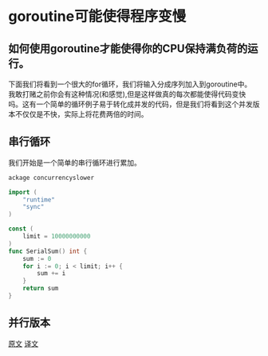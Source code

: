 # goroutine可能使得程序变慢
## 如何使用goroutine才能使得你的CPU保持满负荷的运行。
下面我们将看到一个很大的for循环，我们将输入分成序列加入到goroutine中。
我敢打赌之前你会有这种情况(和感觉),但是这样做真的每次都能使得代码变快吗。这有一个简单的循环例子易于转化成并发的代码，但是我们将看到这个并发版本不仅仅是不快，实际上将花费两倍的时间。

## 串行循环
我们开始是一个简单的串行循环进行累加。
```go
ackage concurrencyslower

import (
	"runtime"
	"sync"
)

const (
	limit = 10000000000
)
func SerialSum() int {
	sum := 0
	for i := 0; i < limit; i++ {
		sum += i
	}
	return sum
}
```

## 并行版本 
 

[原文](https://appliedgo.net/concurrencyslower/)
[译文](https://mp.weixin.qq.com/s/aolQTL-VOvNqEicC95kYZw)